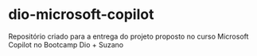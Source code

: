 # dio-microsoft-copilot
Repositório criado para a entrega do projeto proposto no curso Microsoft Copilot no Bootcamp Dio + Suzano
